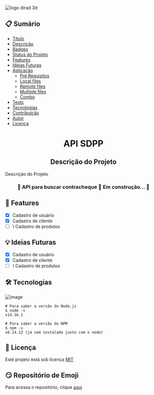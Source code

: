 ![logo dirad 3d](https://user-images.githubusercontent.com/58316637/135005180-607cf677-2e1e-4a16-8bc9-e87ce0e0e4a7.png)
<h2>📋 Sumário</h2>

<!--ts-->   
   * [Título](#titulo)
   * [Descrição](#descricao)
   * [Badges](#badges)
   * [Status do Projeto](#status)
   * [Features](#features)
   * [Ideias Futuras](#future-ideas)
   * [Aplicação](#aplicacao)
      * [Pré Requisitos](#pre-requisitos)
      * [Local files](#local-files)
      * [Remote files](#remote-files)
      * [Multiple files](#multiple-files)
      * [Combo](#combo)
   * [Tests](#testes)
   * [Tecnologias](#tecnologias)
   * [Contribuição](#contribuicao)
   * [Autor](#autor)
   * [Licença](#licenca)
<!--te-->

<h1 align="center" id="titulo">API SDPP</h1>

<h2 align="center" id="descricao">Descrição do Projeto</h2>
<p align="left">Descrição do Projeto</p>

<h3 align="center"> 
	🚧  API para buscar contracheque 🚀 Em construção...  🚧
</h3>

<h2 align="left" id="features">🧭 Features</h2>

- [x] Cadastro de usuário
- [x] Cadastro de cliente
- [ ] \ Cadastro de produtos

<h2 align="left" id="future-ideas">💡 Ideias Futuras</h2>

- [x] Cadastro de usuário
- [x] Cadastro de cliente
- [ ] \ Cadastro de produtos

<h2 align="left" id="tecnologias">🛠 Tecnologias</h2>

![image](https://img.shields.io/badge/JavaScript-F7DF1E?style=for-the-badge&logo=javascript&logoColor=black)

```
# Para saber a versão do Node.js
$ node -v
v14.16.1

# Para saber a versão do NPM
$ npm -v
v6.14.12 (já vem instalado junto com o node)
```
<h2 align="left" id="licenca">📝 Licença</h2>
<p>Este projeto está sob licença <a href="https://opensource.org/licenses/MIT">MIT</a></p>

<h2 align="left" id="emoji">😏 Repositório de Emoji</h2>
<p>Para acessa o repositório, clique <a href="https://gist.github.com/rxaviers/7360908">aqui</a></p>
